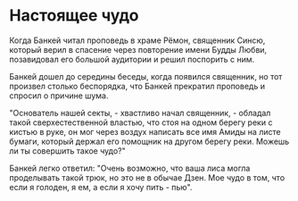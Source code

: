# Настоящее чудо

Когда Банкей читал проповедь в храме Рёмон, священник Синсю, который верил в спасение через повторение имени Будды Любви, позавидовал его большой аудитории и решил поспорить с ним.

Банкей дошел до середины беседы, когда появился священник, но тот произвел столько беспорядка, что Банкей прекратил проповедь и спросил о причине шума.

"Основатель нашей секты, - хвастливо начал священник, - обладал такой сверхестественной властью, что стоя на одном берегу реки с кистью в руке, он мог через воздух написать все имя Амиды на листе бумаги, который держал его помощник на другом берегу реки. Можешь ли ты совершить такое чудо?"

Банкей легко ответил: "Очень возможно, что ваша лиса могла проделывать такой трюк, но это не в обычае Дзен. Мое чудо в том, что если я голоден, я ем, а если я хочу пить - пью".
